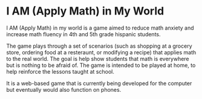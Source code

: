 # I AM (Apply Math) in My World

I AM (Apply Math) in my world is a game aimed to reduce math anxiety and increase math fluency in 4th and 5th grade hispanic students.

The game plays through a set of scenarios (such as shopping at a grocery store, ordering food at a resteraunt, or modifying a recipe) that applies math to the real world. The goal is help show students that math is everywhere but is nothing to be afraid of. The game is intended to be played at home, to help reinforce the lessons taught at school.

It is a web-based game that is currently being developed for the computer but eventually would also function on phones.

